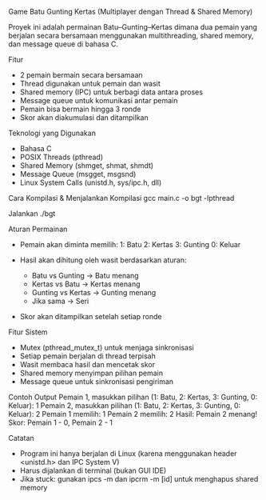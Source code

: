 Game Batu Gunting Kertas (Multiplayer dengan Thread & Shared Memory)

Proyek ini adalah permainan Batu–Gunting–Kertas dimana dua pemain yang berjalan secara bersamaan menggunakan multithreading, shared memory, dan message queue di bahasa C. 

Fitur
- 2 pemain bermain secara bersamaan
- Thread digunakan untuk pemain dan wasit
- Shared memory (IPC) untuk berbagi data antara proses
- Message queue untuk komunikasi antar pemain
- Pemain bisa bermain hingga 3 ronde
- Skor akan diakumulasi dan ditampilkan

Teknologi yang Digunakan
- Bahasa C
- POSIX Threads (pthread)
- Shared Memory (shmget, shmat, shmdt)
- Message Queue (msgget, msgsnd)
- Linux System Calls (unistd.h, sys/ipc.h, dll)

Cara Kompilasi & Menjalankan
Kompilasi
gcc main.c -o bgt -lpthread

Jalankan
./bgt

Aturan Permainan
- Pemain akan diminta memilih:
  1: Batu
  2: Kertas
  3: Gunting
  0: Keluar

- Hasil akan dihitung oleh wasit berdasarkan aturan:
  - Batu vs Gunting → Batu menang
  - Kertas vs Batu → Kertas menang
  - Gunting vs Kertas → Gunting menang
  - Jika sama → Seri

- Skor akan ditampilkan setelah setiap ronde

Fitur Sistem

- Mutex (pthread_mutex_t) untuk menjaga sinkronisasi
- Setiap pemain berjalan di thread terpisah
- Wasit membaca hasil dan mencetak skor
- Shared memory menyimpan pilihan pemain
- Message queue untuk sinkronisasi pengiriman

Contoh Output
Pemain 1, masukkan pilihan (1: Batu, 2: Kertas, 3: Gunting, 0: Keluar): 1
Pemain 2, masukkan pilihan (1: Batu, 2: Kertas, 3: Gunting, 0: Keluar): 2
Pemain 1 memilih: 1
Pemain 2 memilih: 2
Hasil: Pemain 2 menang!
Skor: Pemain 1 - 0, Pemain 2 - 1

Catatan

- Program ini hanya berjalan di Linux (karena menggunakan header <unistd.h> dan IPC System V)
- Harus dijalankan di terminal (bukan GUI IDE)
- Jika stuck: gunakan ipcs -m dan ipcrm -m [id] untuk menghapus shared memory
